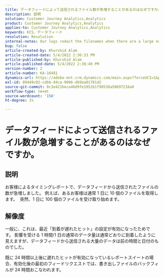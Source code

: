 ```yaml
---
title: データフィードによって送信されるファイル数が急増することがあるのはなぜですか。
description: 説明
solution: Customer Journey Analytics,Analytics
product: Customer Journey Analytics,Analytics
applies-to: Customer Journey Analytics,Analytics
keywords: KCS、データフィード
resolution: Resolution
internal-notes: Our logs redact the filenames when there are a large number of export files processed by data feeds, so you will see the file name in the logs "df_files" section as "REDACTED".
bug: false
article-created-by: Khurshid Alam
article-created-date: 5/4/2022 2:36:33 PM
article-published-by: Khurshid Alam
article-published-date: 5/4/2022 2:38:40 PM
version-number: 2
article-number: KA-16481
dynamics-url: https://adobe-ent.crm.dynamics.com/main.aspx?forceUCI=1&pagetype=entityrecord&etn=knowledgearticle&id=a20ec093-b7cb-ec11-a7b5-6045bd00dbbc
exl-id: 09449c02-cdbb-44ca-9096-d69aa01781d2
source-git-commit: 0c3e421beca46d9fe1952b1f98538a50697216a0
workflow-type: tm+mt
source-wordcount: '158'
ht-degree: 1%

---
```


# データフィードによって送信されるファイル数が急増することがあるのはなぜですか。

## 説明


お客様によるタイミングレポートで、データフィードから送信されたファイルの数が急増しました。 例えば、あるお客様は通常 1 日に 10 個のファイルを取得します。  突然、1 日に 100 個のファイルを受け取り始めます。


## 解像度


一般に、これは、最近「到着が遅れたヒット」の設定が有効になったためです。 影響を受ける 1 時間/1 日の通常のデータ量は通常どおりに到着したように見えますが、データフィードから送信される大量のデータは前の時間と日付のものでした。

既に 24 時間以上後に遅れたヒットが有効になっているレポートスイートの場合、有効化後の最初のフィードリクエストでは、書き出しファイルのバックフィルが 24 時間おこなわれます。
